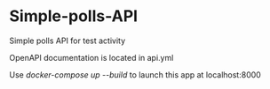 # Simple-polls-API
Simple polls API for test activity

OpenAPI documentation is located in api.yml

Use *docker-compose up --build* to launch this app at localhost:8000
